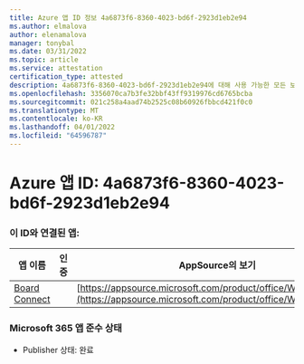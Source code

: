 ```yaml
---
title: Azure 앱 ID 정보 4a6873f6-8360-4023-bd6f-2923d1eb2e94
ms.author: elmalova
author: elenamalova
manager: tonybal
ms.date: 03/31/2022
ms.topic: article
ms.service: attestation
certification_type: attested
description: 4a6873f6-8360-4023-bd6f-2923d1eb2e94에 대해 사용 가능한 모든 보안 및 규정 준수 정보입니다.
ms.openlocfilehash: 3356070ca7b3fe32bbf43ff9319976cd6765bcba
ms.sourcegitcommit: 021c258a4aad74b2525c08b60926fbbcd421f0c0
ms.translationtype: MT
ms.contentlocale: ko-KR
ms.lasthandoff: 04/01/2022
ms.locfileid: "64596787"
---
```

# <a name="azure-app-id-4a6873f6-8360-4023-bd6f-2923d1eb2e94"></a>Azure 앱 ID: 4a6873f6-8360-4023-bd6f-2923d1eb2e94


### <a name="apps-associated-with-this-id"></a>이 ID와 연결된 앱:
| **앱 이름** | **인증** | **AppSource의 보기** |
|--------------|---------------|-----------------------|
| [Board Connect](../forward/WA200001955.md) |  | [https://appsource.microsoft.com/product/office/WA200001955](https://appsource.microsoft.com/product/office/WA200001955) |

### <a name="microsoft-365-app-compliance-status"></a>Microsoft 365 앱 준수 상태
- Publisher 상태: 완료
